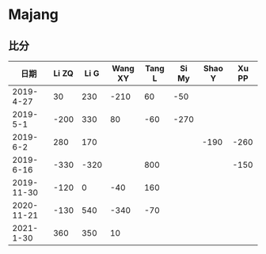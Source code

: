 # Majang

## 比分

  |日期|Li ZQ|Li G|Wang XY|Tang L|Si My|Shao Y| Xu PP|
  |---|---|---|---|---|---|---|---|
  |2019-4-27|30|230|-210|60|-50| | |
  |2019-5-1|-200|330|80|-60|-270| | |
  |2019-6-2|280|170| | | |-190|-260|
  |2019-6-16|-330|-320|  |800|  | |-150|
  |2019-11-30|-120|0|-40|160| | | |
  |2020-11-21|-130|540|-340|-70| | | |
  |2021-1-30|360|350|10| | | | |
